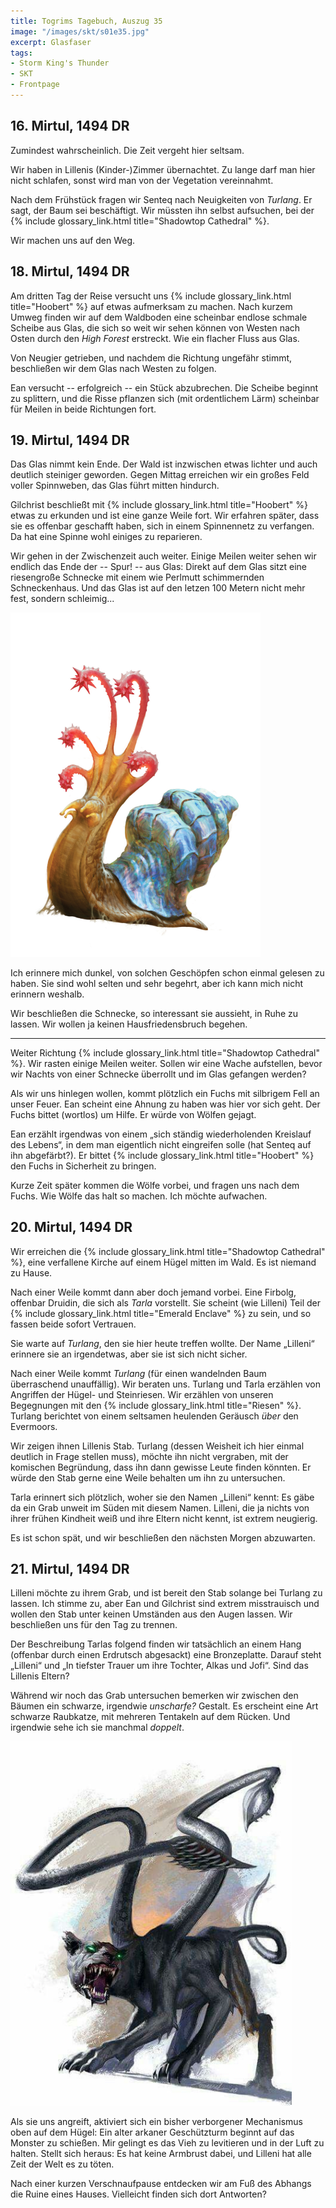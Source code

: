 ```yaml
---
title: Togrims Tagebuch, Auszug 35
image: "/images/skt/s01e35.jpg"
excerpt: Glasfaser
tags:
- Storm King's Thunder
- SKT
- Frontpage
---
```


## 16. Mirtul, 1494 DR

Zumindest wahrscheinlich. Die Zeit vergeht hier seltsam.

Wir haben in Lillenis (Kinder-)Zimmer übernachtet. Zu lange darf man hier nicht schlafen, sonst
wird man von der Vegetation vereinnahmt.

Nach dem Frühstück fragen wir Senteq nach Neuigkeiten von *Turlang*. Er sagt, der Baum sei
beschäftigt. Wir müssten ihn selbst aufsuchen, bei der {% include glossary_link.html title="Shadowtop Cathedral" %}.

Wir machen uns auf den Weg.


## 18. Mirtul, 1494 DR

Am dritten Tag der Reise versucht uns {% include glossary_link.html title="Hoobert" %} auf etwas aufmerksam zu machen. Nach kurzem Umweg
finden wir auf dem Waldboden eine scheinbar endlose schmale Scheibe aus Glas, die sich so weit wir
sehen können von Westen nach Osten durch den *High Forest* erstreckt. Wie ein flacher Fluss aus
Glas.

Von Neugier getrieben, und nachdem die Richtung ungefähr stimmt, beschließen wir dem Glas nach
Westen zu folgen.

Ean versucht -- erfolgreich -- ein Stück abzubrechen. Die Scheibe beginnt zu splittern,
und die Risse pflanzen sich (mit ordentlichem Lärm) scheinbar für Meilen in beide Richtungen fort.


## 19. Mirtul, 1494 DR

Das Glas nimmt kein Ende. Der Wald ist inzwischen etwas lichter und auch deutlich steiniger geworden.
Gegen Mittag erreichen wir ein großes Feld voller Spinnweben, das Glas führt mitten hindurch.

Gilchrist beschließt mit {% include glossary_link.html title="Hoobert" %} etwas zu erkunden und ist eine ganze Weile fort. Wir erfahren
später, dass sie es offenbar geschafft haben, sich in einem Spinnennetz zu verfangen. Da hat eine
Spinne wohl einiges zu reparieren.

Wir gehen in der Zwischenzeit auch weiter. Einige Meilen weiter sehen wir endlich das Ende der --
Spur! -- aus Glas: Direkt auf dem Glas sitzt eine riesengroße Schnecke mit einem wie Perlmutt
schimmernden Schneckenhaus. Und das Glas ist auf den letzen 100 Metern nicht mehr fest, sondern
schleimig...

<img src='/images/skt/flail-snail.jpg' style="max-width: 400px" />

Ich erinnere mich dunkel, von solchen Geschöpfen schon einmal gelesen zu haben. Sie sind wohl
selten und sehr begehrt, aber ich kann mich nicht erinnern weshalb.

Wir beschließen die Schnecke, so interessant sie aussieht, in Ruhe zu lassen. Wir wollen ja keinen
Hausfriedensbruch begehen.

---

Weiter Richtung {% include glossary_link.html title="Shadowtop Cathedral" %}. Wir rasten einige Meilen weiter. Sollen wir eine Wache
aufstellen, bevor wir Nachts von einer Schnecke überrollt und im Glas gefangen werden?

Als wir uns hinlegen wollen, kommt plötzlich ein Fuchs mit silbrigem Fell an unser Feuer. Ean
scheint eine Ahnung zu haben was hier vor sich geht. Der Fuchs bittet (wortlos) um Hilfe. Er würde
von Wölfen gejagt.

Ean erzählt irgendwas von einem „sich ständig wiederholenden Kreislauf des Lebens“, in dem man
eigentlich nicht eingreifen solle (hat Senteq auf ihn abgefärbt?). Er bittet {% include glossary_link.html title="Hoobert" %} den
Fuchs in Sicherheit zu bringen.

Kurze Zeit später kommen die Wölfe vorbei, und fragen uns nach dem Fuchs. Wie Wölfe das halt so
machen. Ich möchte aufwachen.


## 20. Mirtul, 1494 DR

Wir erreichen die {% include glossary_link.html title="Shadowtop Cathedral" %}, eine verfallene Kirche auf einem Hügel mitten im Wald.
Es ist niemand zu Hause.

Nach einer Weile kommt dann aber doch jemand vorbei. Eine Firbolg, offenbar Druidin, die sich als
*Tarla* vorstellt. Sie scheint (wie Lilleni) Teil der {% include glossary_link.html title="Emerald Enclave" %}
zu sein, und so fassen beide sofort Vertrauen.

Sie warte auf *Turlang*, den sie hier heute treffen wollte. Der Name „Lilleni“ erinnere sie an
irgendetwas, aber sie ist sich nicht sicher.

Nach einer Weile kommt *Turlang* (für einen wandelnden Baum überraschend unauffällig). Wir beraten uns. Turlang und
Tarla erzählen von Angriffen der Hügel- und Steinriesen. Wir erzählen von unseren Begegnungen mit den {% include glossary_link.html title="Riesen" %}.
Turlang berichtet von einem seltsamen heulenden Geräusch *über* den Evermoors.

Wir zeigen ihnen Lillenis Stab. Turlang (dessen Weisheit ich hier einmal deutlich in Frage stellen
muss), möchte ihn nicht vergraben, mit der komischen Begründung, dass ihn dann gewisse Leute
finden könnten. Er würde den Stab gerne eine Weile behalten um ihn zu untersuchen.

Tarla erinnert sich plötzlich, woher sie den Namen „Lilleni“ kennt: Es gäbe da ein Grab unweit im
Süden mit diesem Namen. Lilleni, die ja nichts von ihrer frühen Kindheit weiß und ihre Eltern nicht
kennt, ist extrem neugierig.

Es ist schon spät, und wir beschließen den nächsten Morgen abzuwarten.


## 21. Mirtul, 1494 DR

Lilleni möchte zu ihrem Grab, und ist bereit den Stab solange bei Turlang zu lassen. Ich stimme
zu, aber Ean und Gilchrist sind extrem misstrauisch und wollen den Stab unter keinen Umständen
aus den Augen lassen. Wir beschließen uns für den Tag zu trennen.

Der Beschreibung Tarlas folgend finden wir tatsächlich an einem Hang (offenbar durch einen
Erdrutsch abgesackt) eine Bronzeplatte. Darauf steht „Lilleni“ und „In tiefster Trauer um ihre
Tochter, Alkas und Jofi“. Sind das Lillenis Eltern?

Während wir noch das Grab untersuchen bemerken wir zwischen den Bäumen ein schwarze, irgendwie
*unscharfe?* Gestalt. Es erscheint eine Art schwarze Raubkatze, mit mehreren Tentakeln auf dem
Rücken. Und irgendwie sehe ich sie manchmal *doppelt*.

<img src='/images/skt/displacer-beast.jpg' style="max-width: 450px" />

Als sie uns angreift, aktiviert sich ein bisher verborgener Mechanismus oben auf dem Hügel: Ein
alter arkaner Geschützturm beginnt auf das Monster zu schießen. Mir gelingt es das Vieh zu
levitieren und in der Luft zu halten. Stellt sich heraus: Es hat keine Armbrust dabei, und Lilleni
hat alle Zeit der Welt es zu töten.

Nach einer kurzen Verschnaufpause entdecken wir am Fuß des Abhangs die Ruine eines Hauses.
Vielleicht finden sich dort Antworten?

